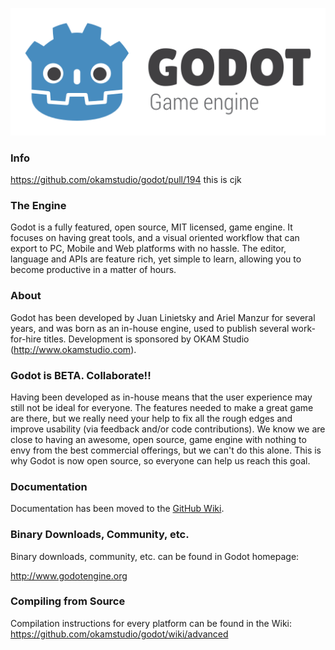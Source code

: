 ![GODOT](/logo.png)

### Info
https://github.com/okamstudio/godot/pull/194
this is cjk

### The Engine

Godot is a fully featured, open source, MIT licensed, game engine. It focuses on having great tools, and a visual oriented workflow that can export to PC, Mobile and Web platforms with no hassle.
The editor, language and APIs are feature rich, yet simple to learn, allowing you to become productive in a matter of hours.

### About

Godot has been developed by Juan Linietsky and Ariel Manzur for several years, and was born as an in-house engine, used to publish several work-for-hire titles.
Development is sponsored by OKAM Studio (http://www.okamstudio.com).

### Godot is BETA. Collaborate!!

Having been developed as in-house means that the user experience may still not be ideal for everyone. The features needed to make a great game are there, but we really need your help to fix all the rough edges and improve usability (via feedback and/or code contributions).
We know we are close to having an awesome, open source, game engine with nothing to envy from the best commercial offerings, but we can't do this alone. This is why Godot is now open source, so everyone can help us reach this goal.

### Documentation

Documentation has been moved to the [GitHub Wiki](https://github.com/okamstudio/godot/wiki).

### Binary Downloads, Community, etc.

Binary downloads, community, etc. can be found in Godot homepage:

http://www.godotengine.org

### Compiling from Source

Compilation instructions for every platform can be found in the Wiki:
https://github.com/okamstudio/godot/wiki/advanced
